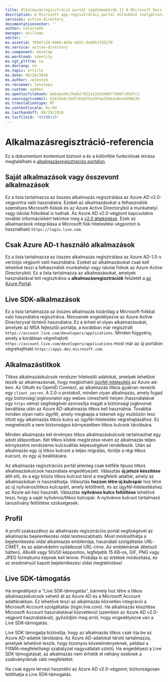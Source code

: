 ```yaml
---
title: Alkalmazásregisztráció portál súgótémakörök |} A Microsoft Docs
description: A Microsoft app-regisztrálási portál különböző szolgáltatásaihoz leírása.
services: active-directory
documentationcenter: ''
author: CelesteDG
manager: mtillman
editor: ''
ms.assetid: f0507c28-9464-4d3e-bd53-de9053fd5278
ms.service: active-directory
ms.component: develop
ms.workload: identity
ms.tgt_pltfrm: na
ms.devlang: na
ms.topic: article
ms.date: 08/28/2018
ms.author: celested
ms.reviewer: lenalepa
ms.custom: aaddev
ms.openlocfilehash: bebabad4c7beb27022e12e5d48b77d88fc054fc2
ms.sourcegitcommit: 63613e4c7edf1b1875a2974a29ab2a8ce5d90e3b
ms.translationtype: MT
ms.contentlocale: hu-HU
ms.lasthandoff: 08/29/2018
ms.locfileid: "43190115"
---
```

# <a name="app-registration-reference"></a>Alkalmazásregisztráció-referencia
Ez a dokumentum kontextust biztosít a és a különféle funkcióinak leírása megtalálható a [alkalmazásregisztrációs portálon](https://apps.dev.microsoft.com/?referrer=https://azure.microsoft.com/).

## <a name="my-applications-or-converged-applications"></a>Saját alkalmazások vagy összevont alkalmazások
Ez a lista tartalmazza az összes alkalmazás regisztrálása az Azure AD v2.0-végpontra való használatra. Ezeket az alkalmazásokat a felhasználók személyes Microsoft-fiókok és az Azure Active Directoryból a munkahelyi vagy iskolai fiókokkal is tudnak. Az Azure AD v2.0-végpont kapcsolatos további információkért tekintse meg a [v2.0 áttekintése](active-directory-appmodel-v2-overview.md). Ezek az alkalmazások integrálása a Microsoft fiók hitelesítési végpontot is használható `https://login.live.com`.

## <a name="azure-ad-only-applications"></a>Csak Azure AD-t használó alkalmazások
Ez a lista tartalmazza az összes alkalmazás regisztrálása az Azure AD-1.0-s verziójú végpont való használatra. Ezeket az alkalmazásokat csak kell lehetővé teszi a felhasználók munkahelyi vagy iskolai fiókok az Azure Active Directoryból. Ez a lista tartalmazza az alkalmazásokat, amelyek használatával lett regisztrálva a **alkalmazásregisztrációk** felületét a [az Azure Portal](https://portal.azure.com).

## <a name="live-sdk-applications"></a>Live SDK-alkalmazások
Ez a lista tartalmazza az összes alkalmazás kizárólag a Microsoft-fiókkal való használatra regisztrálva. Nincsenek engedélyezve az Azure Active Directoryval történő használatra. Ez a érheti el olyan alkalmazásokat, amelyek az MSA fejlesztői portálja, a korábban már regisztrált `https://account.live.com/developers/applications`. Minden függvény, amely a korábban végrehajtott `https://account.live.com/developers/applications` most már az új portálon végrehajtható `https://apps.dev.microsoft.com`.

## <a name="application-secrets"></a>Alkalmazástitkok
Titkos alkalmazáskulcsok rendszer hitelesítő adatokat, amelyek lehetővé teszik az alkalmazásnak, hogy megbízható [ügyfél-hitelesítés](http://tools.ietf.org/html/rfc6749#section-2.3) az Azure ad-ben. Az OAuth és OpenID Connect, az alkalmazás titkos gyakran nevezik egy `client_secret`. A 2.0-s protokoll, minden olyan alkalmazás, amely fogad egy biztonsági jogkivonatot egy webes címezhető helyen (használatával egy `https` séma) segítségével azonosítja magát a biztonsági jogkivonat beváltása után az Azure AD-alkalmazás titkos kell használnia. Továbbá minden olyan natív ügyfél, amely megkapja a tokenek egy eszközön lesz tiltott egy alkalmazás titkos kulcs az ügyfél-hitelesítés végrehajtásához. Ez megnehezíti a nem biztonságos környezetben titkos kulcsok tárolására.

Minden alkalmazás két érvényes titkos alkalmazáskulcsok tartalmazhat egy adott időpontban. Két titkos kódok megőrzése révén az alkalmazás teljes környezetre rendszeres kulcsváltás képességével rendelkezik. Után az alkalmazás egy új titkos kulcsot a teljes migrálás, törölje a régi titkos kulcsot, és egy új beállítására.

Az alkalmazás regisztrációs portál jelenleg csak kétféle típusú titkos alkalmazáskulcsok használata engedélyezett. Választás **új jelszó készítése** állít elő, és a egy közös titkos kulcsot tárol a megfelelő adattár, amely az alkalmazásban is használhatja. Választás **hozzon létre új kulcspár** hoz létre az új nyilvános/titkos kulcspárt, amely letölthető, és az ügyfél-hitelesítéshez az Azure ad-hez használt. Választás **nyilvános kulcs feltöltése** lehetővé teszi, hogy a saját nyilvános/titkos kulcspár.
A nyilvános kulcsot tartalmazó tanúsítvány feltöltése szükségesek.

## <a name="profile"></a>Profil
A profil szakaszához az alkalmazás regisztrációs portál segítségével az alkalmazás bejelentkezési oldal testreszabható. Most módosíthatja a bejelentkezési oldal alkalmazás emblémája, használati szolgáltatás URL-CÍMÉT, és az adatvédelmi nyilatkozat URL-címe. Az emblémának áttetsző hátterű, 48x48 vagy 50x50 képpontos, legfeljebb 15 KB-os, GIF, PNG vagy JPEG formátumú képnek kell lennie. Próbálja ki az értékek módosítása, és az eredményül kapott bejelentkezési oldal megtekintése!

## <a name="live-sdk-support"></a>Live SDK-támogatás
Ha engedélyezi a "Live SDK-támogatás", bármely hoz létre a titkos alkalmazáskulcsok vehető át az Azure AD és a Microsoft Account adattárakban. Ez lehetővé teszi az alkalmazás közvetlen integráció a Microsoft Account szolgáltatás (login.live.com). Ha alkalmazás készítése Microsoft Account használatával közvetlenül (szemben az Azure AD v2.0-végpont használatával), győződjön meg arról, hogy engedélyezve van a Live SDK-támogatás.

Live SDK támogatja biztosítja, hogy az alkalmazás titkos csak írja be az Azure AD-adatok tárolására. Az Azure AD-adatokat tároló tartalmazza, amelyek lehetővé teszik, hogy bizonyos követelményeknek, például a FISMA-megfelelőségi szabályzat nagyvállalati szintű. Ha engedélyezi a Live SDK támogatását, az alkalmazás nem érhetik el néhány ezeknek a szabványoknak való megfelelést.

Ha csak egyre tervezi használni az Azure AD v2.0-végpont, biztonságosan letilthatja a Live SDK-támogatás.

